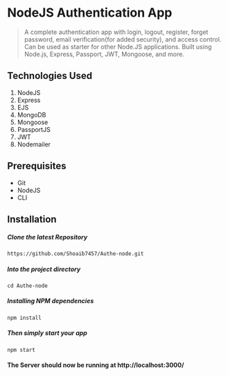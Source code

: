 # NodeJS Authentication App
> A complete authentication app with login, logout, register, forget password, email verification(for added security), and access control. Can be used as starter for other Node.JS applications. Built using Node.js, Express, Passport, JWT, Mongoose, and more. 

## Technologies Used
1.  NodeJS
2.  Express
3.  EJS
4.  MongoDB
5.  Mongoose
6.  PassportJS
7.  JWT
8.  Nodemailer


## Prerequisites
- Git
- NodeJS
- CLI

## Installation

##### Clone the latest Repository

`https://github.com/Shoaib7457/Authe-node.git`

##### Into the project directory

`cd Authe-node`

##### Installing NPM dependencies

`npm install`

##### Then simply start your app

`npm start`

#### The Server should now be running at http://localhost:3000/

